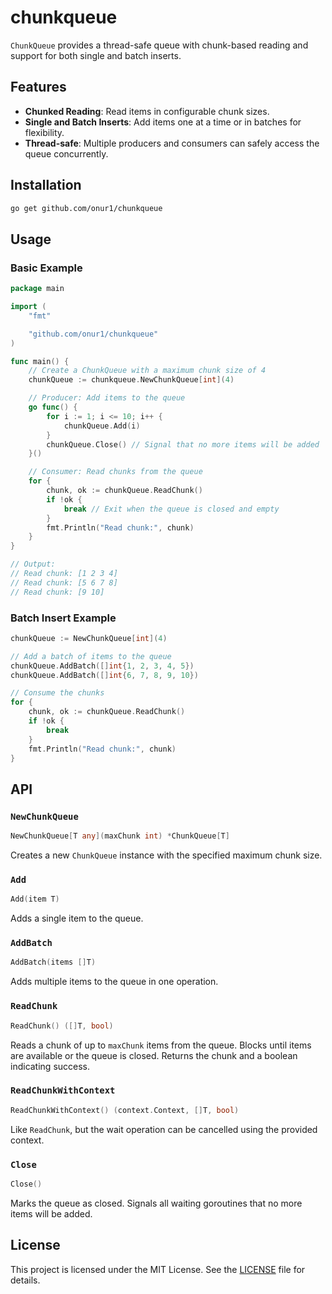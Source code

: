 # chunkqueue

`ChunkQueue` provides a thread-safe queue with chunk-based reading and support for both single and batch inserts.

## Features

- **Chunked Reading**: Read items in configurable chunk sizes.
- **Single and Batch Inserts**: Add items one at a time or in batches for flexibility.
- **Thread-safe**: Multiple producers and consumers can safely access the queue concurrently.

## Installation

```bash
go get github.com/onur1/chunkqueue
```

## Usage

### Basic Example
```go
package main

import (
	"fmt"

	"github.com/onur1/chunkqueue"
)

func main() {
	// Create a ChunkQueue with a maximum chunk size of 4
	chunkQueue := chunkqueue.NewChunkQueue[int](4)

	// Producer: Add items to the queue
	go func() {
		for i := 1; i <= 10; i++ {
			chunkQueue.Add(i)
		}
		chunkQueue.Close() // Signal that no more items will be added
	}()

	// Consumer: Read chunks from the queue
	for {
		chunk, ok := chunkQueue.ReadChunk()
		if !ok {
			break // Exit when the queue is closed and empty
		}
		fmt.Println("Read chunk:", chunk)
	}
}

// Output:
// Read chunk: [1 2 3 4]
// Read chunk: [5 6 7 8]
// Read chunk: [9 10]
```

### Batch Insert Example
```go
chunkQueue := NewChunkQueue[int](4)

// Add a batch of items to the queue
chunkQueue.AddBatch([]int{1, 2, 3, 4, 5})
chunkQueue.AddBatch([]int{6, 7, 8, 9, 10})

// Consume the chunks
for {
	chunk, ok := chunkQueue.ReadChunk()
	if !ok {
		break
	}
	fmt.Println("Read chunk:", chunk)
}
```

## API

### `NewChunkQueue`

```go
NewChunkQueue[T any](maxChunk int) *ChunkQueue[T]
```

Creates a new `ChunkQueue` instance with the specified maximum chunk size.

### `Add`

```go
Add(item T)
```

Adds a single item to the queue.

### `AddBatch`

```go
AddBatch(items []T)
```

Adds multiple items to the queue in one operation.

### `ReadChunk`

```go
ReadChunk() ([]T, bool)
```

Reads a chunk of up to `maxChunk` items from the queue. Blocks until items are available or the queue is closed. Returns the chunk and a boolean indicating success.

### `ReadChunkWithContext`

```go
ReadChunkWithContext() (context.Context, []T, bool)
```

Like `ReadChunk`, but the wait operation can be cancelled using the provided context.

### `Close`

```go
Close()
```

Marks the queue as closed. Signals all waiting goroutines that no more items will be added.

## License

This project is licensed under the MIT License. See the [LICENSE](LICENSE) file for details.
